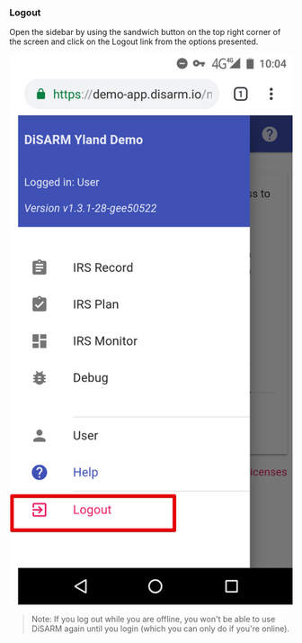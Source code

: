 ### **Logout**

Open the sidebar by using the sandwich button on the top right corner of the screen and click on the Logout link from the options presented.

![](../.gitbook/assets/app-image56.png)

> Note: If you log out while you are offline, you won\'t be able to use DiSARM again until you login \(which you can only do if you\'re online\).